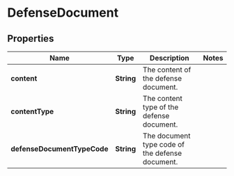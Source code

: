 

# DefenseDocument


## Properties

| Name | Type | Description | Notes |
|------------ | ------------- | ------------- | -------------|
|**content** | **String** | The content of the defense document. |  |
|**contentType** | **String** | The content type of the defense document. |  |
|**defenseDocumentTypeCode** | **String** | The document type code of the defense document. |  |



